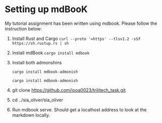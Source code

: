 # Setting up mdBooK

My tutorial assignment has been written using mdbook. Please follow the instruction below:

1) Install Rust  and Cargo
   `curl --proto '=https' --tlsv1.2 -sSf https://sh.rustup.rs | sh`

2) Install mdBook
   `cargo install mdbook`

3) Install both admonshins

   `cargo install mdbook-admonish`
   
   `cargo install mdbook-admonish`

5) git clone https://github.com/iooa0023/trilitech_task.git

2) cd ../sia_oliver/sia_oliver

3) Run mdbook serve. Should get a localhost address to look at the markdown locally.
